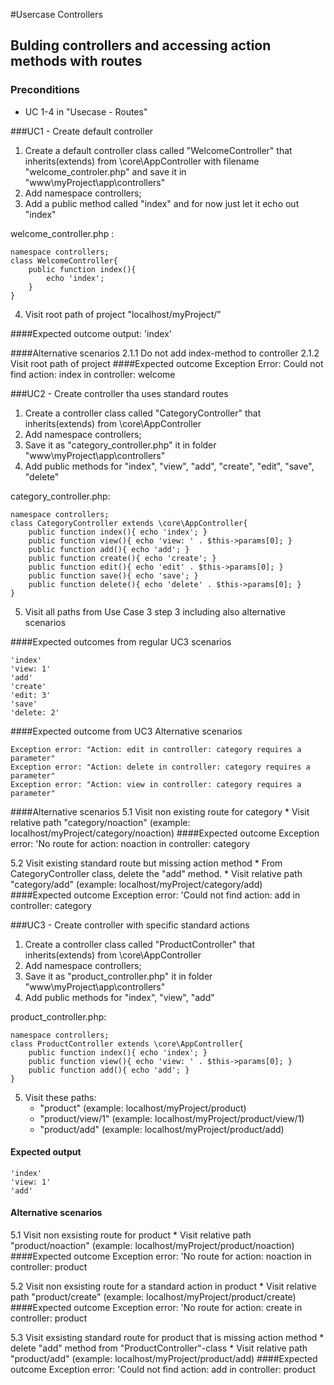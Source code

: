 #Usercase Controllers

## Bulding controllers and accessing action methods with routes

### Preconditions
* UC 1-4 in "Usecase - Routes"

###UC1 - Create default controller
1. Create a default controller class called "WelcomeController"  that inherits(extends) from \core\AppController with filename "welcome_controler.php" and save it in "www\myProject\app\controllers\"
2. Add namespace controllers;
3. Add a public method called "index" and for now just let it echo out "index"

welcome_controller.php :

	namespace controllers;
	class WelcomeController{
		public function index(){
			echo 'index';
		}
	}

4. Visit root path of project "localhost/myProject/"

####Expected outcome
	output: 'index'

####Alternative scenarios
2.1.1 Do not add index-method to controller
2.1.2 Visit root path of project
####Expected outcome
	Exception Error: Could not find action: index in controller: welcome

###UC2 - Create controller tha uses standard routes
1. Create a controller class called "CategoryController" that inherits(extends) from \core\AppController
2. Add namespace controllers;
3. Save it as "category_controller.php" it in folder "www\myProject\app\controllers\"
4. Add public methods for "index", "view", "add", "create", "edit", "save", "delete"

category_controller.php:

	namespace controllers;
	class CategoryController extends \core\AppController{
		public function index(){ echo 'index'; }
		public function view(){ echo 'view: ' . $this->params[0]; }
		public function add(){ echo 'add'; }
		public function create(){ echo 'create'; }
		public function edit(){ echo 'edit' . $this->params[0]; }
		public function save(){ echo 'save'; }
		public function delete(){ echo 'delete' . $this->params[0]; }
	}

5. Visit all paths from Use Case 3 step 3 including also alternative scenarios

####Expected outcomes from regular UC3 scenarios

	'index'
	'view: 1'
	'add'
	'create'
	'edit: 3'
	'save'
	'delete: 2'

####Expected outcome from UC3 Alternative scenarios
	
	Exception error: "Action: edit in controller: category requires a parameter"
	Exception error: "Action: delete in controller: category requires a parameter"
	Exception error: "Action: view in controller: category requires a parameter"

####Alternative scenarios
5.1 Visit non existing route for category
	* Visit relative path "category/noaction"  (example: localhost/myProject/category/noaction)
####Expected outcome
	Exception error: 'No route for action: noaction in controller: category

5.2 Visit existing standard route but missing action method
	* From CategoryController class, delete the "add" method.
	* Visit relative path "category/add"  (example: localhost/myProject/category/add)
####Expected outcome
	Exception error: 'Could not find action: add in controller: category

###UC3 - Create controller with specific standard actions

1. Create a controller class called "ProductController" that inherits(extends) from \core\AppController
2. Add namespace controllers;
3. Save it as "product_controller.php" it in folder "www\myProject\app\controllers\"
4. Add public methods for "index", "view", "add"

product_controller.php:

	namespace controllers;
	class ProductController extends \core\AppController{
		public function index(){ echo 'index'; }
		public function view(){ echo 'view: ' . $this->params[0]; }
		public function add(){ echo 'add'; }
	}

5. Visit these paths:
	* "product"  (example: localhost/myProject/product)
	* "product/view/1" (example: localhost/myProject/product/view/1)
	* "product/add" (example: localhost/myProject/product/add)
#### Expected output
	
	'index'
	'view: 1'
	'add'

#### Alternative scenarios

5.1 Visit non exsisting route for product
	* Visit relative path "product/noaction"  (example: localhost/myProject/product/noaction)
####Expected outcome
	Exception error: 'No route for action: noaction in controller: product

5.2 Visit non exsisting route for a standard action in product
	* Visit relative path "product/create"  (example: localhost/myProject/product/create)
####Expected outcome
	Exception error: 'No route for action: create in controller: product

5.3 Visit exsisting standard route for product that is missing action method
	* delete "add" method from "ProductController"-class
	* Visit relative path "product/add"  (example: localhost/myProject/product/add)
####Expected outcome
	Exception error: 'Could not find action: add in controller: product
